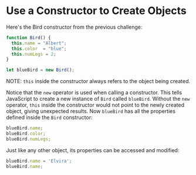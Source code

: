 #  Use a Constructor to Create Objects
Here's the Bird constructor from the previous challenge:
```javascript
function Bird() {
  this.name = "Albert";
  this.color  = "blue";
  this.numLegs = 2;
}

let blueBird = new Bird();
```
NOTE: ```this``` inside the constructor always refers to the object being created.

Notice that the ```new``` operator is used when calling a constructor. This tells JavaScript to create a new instance of ```Bird``` called ```blueBird```. Without the ```new``` operator, ```this``` inside the constructor would not point to the newly created object, giving unexpected results. Now ```blueBird``` has all the properties defined inside the ```Bird``` constructor:
```javascript
blueBird.name;
blueBird.color;
blueBird.numLegs;
```
Just like any other object, its properties can be accessed and modified:
```javascript
blueBird.name = 'Elvira';
blueBird.name;
```
